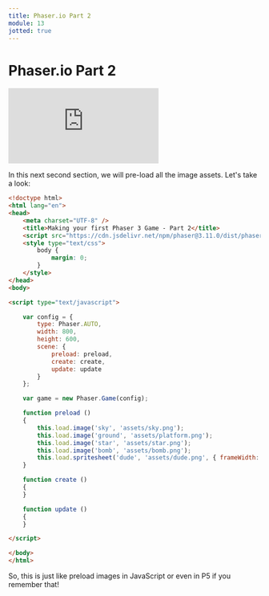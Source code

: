 ```yaml
---
title: Phaser.io Part 2
module: 13
jotted: true
---
```


# Phaser.io Part 2


<div class="embed-responsive embed-responsive-16by9"><iframe class="embed-responsive-item" src="https://www.youtube.com/embed/UfKH3nAggpo" frameborder="0" allowfullscreen></iframe></div>

In this next second section, we will pre-load all the image assets.  Let's take a look:

```html
<!doctype html> 
<html lang="en"> 
<head> 
    <meta charset="UTF-8" />
    <title>Making your first Phaser 3 Game - Part 2</title>
    <script src="https://cdn.jsdelivr.net/npm/phaser@3.11.0/dist/phaser.js"></script>
    <style type="text/css">
        body {
            margin: 0;
        }
    </style>
</head>
<body>

<script type="text/javascript">

    var config = {
        type: Phaser.AUTO,
        width: 800,
        height: 600,
        scene: {
            preload: preload,
            create: create,
            update: update
        }
    };

    var game = new Phaser.Game(config);

    function preload ()
    {
        this.load.image('sky', 'assets/sky.png');
        this.load.image('ground', 'assets/platform.png');
        this.load.image('star', 'assets/star.png');
        this.load.image('bomb', 'assets/bomb.png');
        this.load.spritesheet('dude', 'assets/dude.png', { frameWidth: 32, frameHeight: 48 });
    }

    function create ()
    {
    }

    function update ()
    {
    }

</script>

</body>
</html>
```

So, this is just like preload images in JavaScript or even in P5 if you remember that!